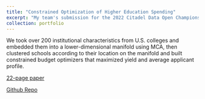 ```yaml
---
title: "Constrained Optimization of Higher Education Spending"
excerpt: "My team's submission for the 2022 Citadel Data Open Championship, for which we got third place. "
collection: portfolio
---
```


We took over 200 institutional characteristics from U.S. colleges and embedded them into a lower-dimensional manifold using MCA, then clustered
schools according to their location on the manifold and built constrained budget optimizers that maximized yield and average applicant profile.

[22-page paper](https://drive.google.com/file/d/1F5GHhEnjBZDL3YC7Fg01Nw93h_cuJSG5/view?usp=sharing)

[Github Repo](https://github.com/Wichaelian/citadel-data-open-champs22)
